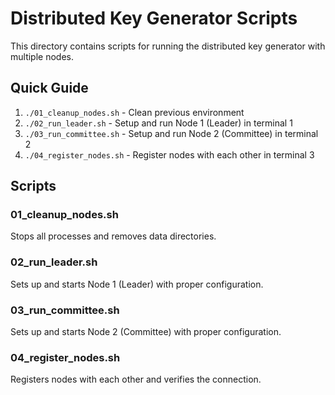 # Distributed Key Generator Scripts

This directory contains scripts for running the distributed key generator with multiple nodes.

## Quick Guide

1. `./01_cleanup_nodes.sh` - Clean previous environment
2. `./02_run_leader.sh` - Setup and run Node 1 (Leader) in terminal 1
3. `./03_run_committee.sh` - Setup and run Node 2 (Committee) in terminal 2
4. `./04_register_nodes.sh` - Register nodes with each other in terminal 3

## Scripts

### 01_cleanup_nodes.sh
Stops all processes and removes data directories.

### 02_run_leader.sh
Sets up and starts Node 1 (Leader) with proper configuration.

### 03_run_committee.sh
Sets up and starts Node 2 (Committee) with proper configuration.

### 04_register_nodes.sh
Registers nodes with each other and verifies the connection.